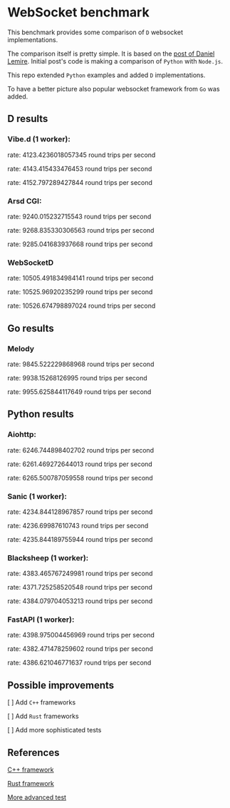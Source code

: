 # WebSocket benchmark

This benchmark provides some comparison of `D` websocket implementations.

The comparison itself is pretty simple.
It is based on the [post of Daniel Lemire](https://lemire.me/blog/2023/11/28/a-simple-websocket-benchmark-in-python/).
Initial post's code is making a comparison of `Python` with `Node.js`.

This repo extended `Python` examples and added `D` implementations.

To have a better picture also popular websocket framework from `Go` was added.

## D results
### Vibe.d (1 worker):
rate:  4123.4236018057345  round trips per second

rate:  4143.415433476453  round trips per second

rate:  4152.797289427844  round trips per second

### Arsd CGI:
rate:  9240.015232715543  round trips per second

rate:  9268.835330306563  round trips per second

rate:  9285.041683937668  round trips per second

### WebSocketD
rate:  10505.491834984141  round trips per second

rate:  10525.96920235299  round trips per second

rate:  10526.674798897024  round trips per second

## Go results
### Melody
rate:  9845.522229868968  round trips per second

rate:  9938.15268126995  round trips per second

rate:  9955.625844117649  round trips per second

## Python results
### Aiohttp:
rate:  6246.744898402702  round trips per second

rate:  6261.469272644013  round trips per second

rate:  6265.500787059558  round trips per second

### Sanic (1 worker):
rate:  4234.844128967857  round trips per second

rate:  4236.69987610743  round trips per second

rate:  4235.844189755944  round trips per second

### Blacksheep (1 worker):
rate:  4383.465767249981  round trips per second

rate:  4371.725258520548  round trips per second

rate:  4384.079704053213  round trips per second

### FastAPI (1 worker):
rate:  4398.975004456969  round trips per second

rate:  4382.471478259602  round trips per second

rate:  4386.621046771637  round trips per second

## Possible improvements
[ ] Add `C++` frameworks

[ ] Add `Rust` frameworks

[ ] Add more sophisticated tests

## References
[C++ framework](https://github.com/oatpp/benchmark-websocket)

[Rust framework](https://c410-f3r.github.io/thoughts/the-fastest-websocket-implementation/)

[More advanced test](https://matttomasetti.medium.com/websocket-performance-comparison-10dc89367055)
